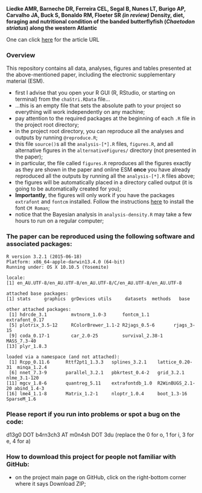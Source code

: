 **Liedke AMR, Barneche DR, Ferreira CEL, Segal B, Nunes LT, Burigo AP, Carvalho JA, Buck S, Bonaldo RM, Floeter SR *(in review)* Density, diet, foraging and nutritional condition of the banded butterflyfish (*Chaetodon striatus*) along the western Atlantic**  

One can click [here](...) for the article URL  

### Overview  
This repository contains all data, analyses, figures and tables presented at the above-mentioned paper, including the electronic supplementary material (ESM).  

* first I advise that you open your R GUI (R, RStudio, or starting on terminal) from the `chaStri.RData` file...  
* ...this is an empty file that sets the absolute path to your project so everything will work independently on any machine;   
* pay attention to the required packages at the beginning of each `.R` file in the project root directory;  
* in the project root directory, you can reproduce all the analyses and outputs by running `@reproduce.R`;  
* this file `source()`s all the `analysis-[*].R` files, `figures.R`, and all alternative figures in the `alternativeFigures/` directory (not presented in the paper);  
* in particular, the file called `figures.R` reproduces all the figures exactly as they are shown in the paper and online ESM **once** you have already reproduced all the outputs by running all the `analysis-[*].R` files above;  
* the figures will be automatically placed in a directory called output (it is going to be automatically created for you);  
* **Importantly**, the figures will only work if you have the packages `extrafont` and `fontcm` installed. Follow the instructions [here](https://cran.r-project.org/web/packages/fontcm/README.html) to install the font `CM Roman`;  
* notice that the Bayesian analysis in `analysis-density.R` may take a few hours to run on a regular computer;  

### The paper can be reproduced using the following software and associated packages:

```
R version 3.2.1 (2015-06-18)
Platform: x86_64-apple-darwin13.4.0 (64-bit)
Running under: OS X 10.10.5 (Yosemite)

locale:
[1] en_AU.UTF-8/en_AU.UTF-8/en_AU.UTF-8/C/en_AU.UTF-8/en_AU.UTF-8

attached base packages:
[1] stats     graphics  grDevices utils     datasets  methods   base     

other attached packages:
 [1] hdrcde_3.1         mvtnorm_1.0-3      fontcm_1.1         extrafont_0.17    
 [5] plotrix_3.5-12     RColorBrewer_1.1-2 R2jags_0.5-6       rjags_3-15        
 [9] coda_0.17-1        car_2.0-25         survival_2.38-1    MASS_7.3-40       
[13] plyr_1.8.3        

loaded via a namespace (and not attached):
 [1] Rcpp_0.11.6      Rttf2pt1_1.3.3   splines_3.2.1    lattice_0.20-31  minqa_1.2.4     
 [6] nnet_7.3-9       parallel_3.2.1   pbkrtest_0.4-2   grid_3.2.1       nlme_3.1-120    
[11] mgcv_1.8-6       quantreg_5.11    extrafontdb_1.0  R2WinBUGS_2.1-20 abind_1.4-3     
[16] lme4_1.1-8       Matrix_1.2-1     nloptr_1.0.4     boot_1.3-16      SparseM_1.6     
```

### Please report if you run into problems or spot a bug on the code:
d13g0 DOT b4rn3ch3 AT m0n4sh DOT 3du (replace the 0 for o, 1 for i, 3 for e, 4 for a)  

### How to download this project for people not familiar with GitHub:  
* on the project main page on GitHub, click on the right-bottom corner where it says Download ZIP;  